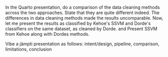 In the Quarto presentation, do a comparison of the data cleaning methods across the two approaches. State that they are quite different indeed. The differences in data cleaning methods made the results uncomparable. Now, let me present the results as classified by Kehoe's SSVM and Dorde's classifiers on the same dataset, as cleaned by Dorde. and  Present SSVM from Kehoe along with Dordes methods.

Vibe a jämpti presentation as follows: intent/design, pipeline, comparison, limitations, conclusion
